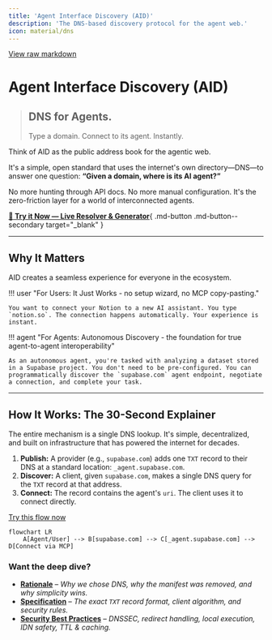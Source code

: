 ```yaml
---
title: 'Agent Interface Discovery (AID)'
description: 'The DNS-based discovery protocol for the agent web.'
icon: material/dns
---
```


[View raw markdown](https://github.com/agentcommunity/agent-interface-discovery/raw/main/packages/docs/specification.md)

# Agent Interface Discovery (AID)

> ## DNS for Agents.
>
> Type a domain. Connect to its agent. Instantly.

Think of AID as the public address book for the agentic web.

It's a simple, open standard that uses the internet's own directory—DNS—to answer one question: **“Given a domain, where is its AI agent?”**

No more hunting through API docs. No more manual configuration. It's the zero-friction layer for a world of interconnected agents.

[**:rocket: Try it Now — Live Resolver & Generator**](https://aid.agentcommunity.org/workbench){ .md-button .md-button--secondary target="\_blank" }

---

## Why It Matters

AID creates a seamless experience for everyone in the ecosystem.

!!! user "For Users: It Just Works - no setup wizard, no MCP copy-pasting."

    You want to connect your Notion to a new AI assistant. You type `notion.so`. The connection happens automatically. Your experience is instant.

!!! agent "For Agents: Autonomous Discovery - the foundation for true agent-to-agent interoperability"

    As an autonomous agent, you're tasked with analyzing a dataset stored in a Supabase project. You don't need to be pre-configured. You can programmatically discover the `supabase.com` agent endpoint, negotiate a connection, and complete your task.

---

## How It Works: The 30-Second Explainer

The entire mechanism is a single DNS lookup. It's simple, decentralized, and built on infrastructure that has powered the internet for decades.

1.  **Publish:** A provider (e.g., `supabase.com`) adds one `TXT` record to their DNS at a standard location: `_agent.supabase.com`.
2.  **Discover:** A client, given `supabase.com`, makes a single DNS query for the `TXT` record at that address.
3.  **Connect:** The record contains the agent's `uri`. The client uses it to connect directly.

[Try this flow now](aid.agentcommunity.org/workbench)

```mermaid
flowchart LR
    A[Agent/User] --> B[supabase.com] --> C[_agent.supabase.com] --> D[Connect via MCP]
```

### Want the deep dive?

- [**Rationale**](rationale.md) – _Why we chose DNS, why the manifest was removed, and why simplicity wins._
- [**Specification**](specification.md) – _The exact `TXT` record format, client algorithm, and security rules._
- [**Security Best Practices**](security.md) – _DNSSEC, redirect handling, local execution, IDN safety, TTL & caching._
